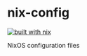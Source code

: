 # nix-config

[![built with nix](https://builtwithnix.org/badge.svg)](https://builtwithnix.org)

NixOS configuration files
